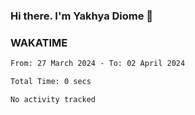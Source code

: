 ### Hi there. I'm Yakhya Diome 👋

### WAKATIME
<!--START_SECTION:waka-->

```txt
From: 27 March 2024 - To: 02 April 2024

Total Time: 0 secs

No activity tracked
```

<!--END_SECTION:waka-->

